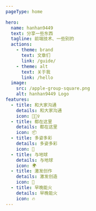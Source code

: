 ```yaml
---
pageType: home

hero:
  name: hanhan9449
  text: 分享一些东西
  tagline: 前端技术、一些别的
  actions:
    - theme: brand
      text: 文章们
      link: /guide/
    - theme: alt
      text: 关于我
      link: /hello
  image:
    src: /apple-group-square.png
    alt: hanhan9449 Logo
features:
  - title: 和大家沟通
    details: 和大家沟通
    icon: 🏃🏻‍♀️
  - title: 都在这里
    details: 都在这里
    icon: 📦
  - title: 多姿多彩
    details: 多姿多彩
    icon: 🎨
  - title: 与地球
    details: 与地球
    icon: 🌍
  - title: 激发创作
    details: 激发创造
    icon: 🌈
  - title: 早晚能火
    details: 早晚能火
    icon: 🔥
---
```

